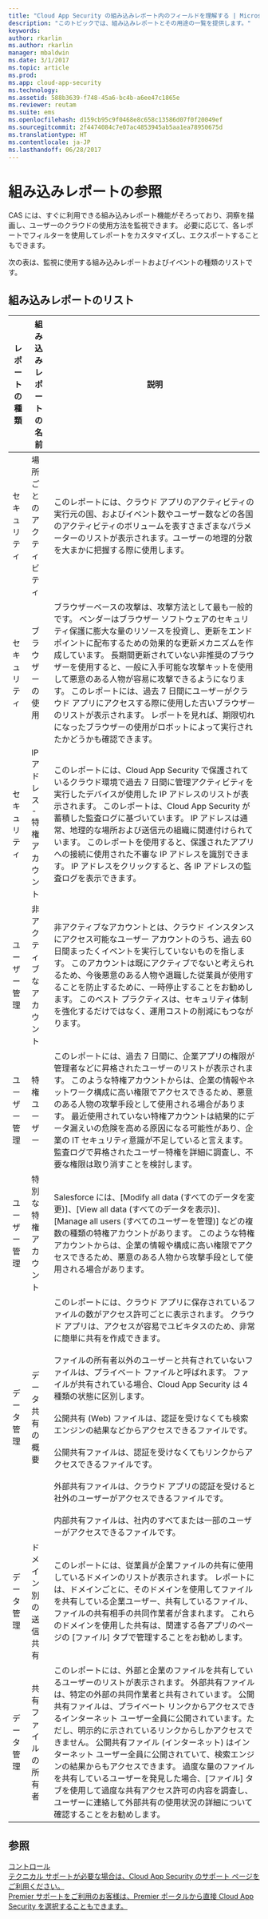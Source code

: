 ```yaml
---
title: "Cloud App Security の組み込みレポート内のフィールドを理解する | Microsoft ドキュメント"
description: "このトピックでは、組み込みレポートとその用途の一覧を提供します。"
keywords: 
author: rkarlin
ms.author: rkarlin
manager: mbaldwin
ms.date: 3/1/2017
ms.topic: article
ms.prod: 
ms.app: cloud-app-security
ms.technology: 
ms.assetid: 588b3639-f748-45a6-bc4b-a6ee47c1865e
ms.reviewer: reutam
ms.suite: ems
ms.openlocfilehash: d159cb95c9f0468e8c658c13586d07f0f20049ef
ms.sourcegitcommit: 2f4474084c7e07ac4853945ab5aa1ea78950675d
ms.translationtype: HT
ms.contentlocale: ja-JP
ms.lasthandoff: 06/28/2017
---
```

# <a name="built-in-report-reference"></a>組み込みレポートの参照

CAS には、すぐに利用できる組み込みレポート機能がそろっており、洞察を描画し、ユーザーのクラウドの使用方法を監視できます。 必要に応じて、各レポートでフィルターを使用してレポートをカスタマイズし、エクスポートすることもできます。


次の表は、監視に使用する組み込みレポートおよびイベントの種類のリストです。  
  
## <a name="built-in-report-list"></a>組み込みレポートのリスト  
  
|レポートの種類|組み込みレポートの名前|説明|  
|-----------------|---------------------------|-----------------|  
|セキュリティ|場所ごとのアクティビティ|このレポートには、クラウド アプリのアクティビティの実行元の国、およびイベント数やユーザー数などの各国のアクティビティのボリュームを表すさまざまなパラメーターのリストが表示されます。ユーザーの地理的分散を大まかに把握する際に使用します。|  
|セキュリティ|ブラウザーの使用|ブラウザーベースの攻撃は、攻撃方法として最も一般的です。 ベンダーはブラウザー ソフトウェアのセキュリティ保護に膨大な量のリソースを投資し、更新をエンドポイントに配布するための効果的な更新メカニズムを作成しています。 長期間更新されていない非推奨のブラウザーを使用すると、一般に入手可能な攻撃キットを使用して悪意のある人物が容易に攻撃できるようになります。 このレポートには、過去 7 日間にユーザーがクラウド アプリにアクセスする際に使用した古いブラウザーのリストが表示されます。 レポートを見れば、期限切れになったブラウザーの使用がロボットによって実行されたかどうかも確認できます。|  
|セキュリティ|IP アドレス - 特権アカウント|このレポートには、Cloud App Security で保護されているクラウド環境で過去 7 日間に管理アクティビティを実行したデバイスが使用した IP アドレスのリストが表示されます。 このレポートは、Cloud App Security が蓄積した監査ログに基づいています。 IP アドレスは通常、地理的な場所および送信元の組織に関連付けられています。 このレポートを使用すると、保護されたアプリへの接続に使用された不審な IP アドレスを識別できます。 IP アドレスをクリックすると、各 IP アドレスの監査ログを表示できます。|  
|ユーザー管理|非アクティブなアカウント|非アクティブなアカウントとは、クラウド インスタンスにアクセス可能なユーザー アカウントのうち、過去 60 日間まったくイベントを実行していないものを指します。 このアカウントは既にアクティブでないと考えられるため、今後悪意のある人物や退職した従業員が使用することを防止するために、一時停止することをお勧めします。 このベスト プラクティスは、セキュリティ体制を強化するだけではなく、運用コストの削減にもつながります。|  
|ユーザー管理|特権ユーザー|このレポートには、過去 7 日間に、企業アプリの権限が管理者などに昇格されたユーザーのリストが表示されます。 このような特権アカウントからは、企業の情報やネットワーク構成に高い権限でアクセスできるため、悪意のある人物の攻撃手段として使用される場合があります。 最近使用されていない特権アカウントは結果的にデータ漏えいの危険を高める原因になる可能性があり、企業の IT セキュリティ意識が不足していると言えます。 監査ログで昇格されたユーザー特権を詳細に調査し、不要な権限は取り消すことを検討します。|  
|ユーザー管理|特別な特権アカウント|Salesforce には、[Modify all data (すべてのデータを変更)]、[View all data (すべてのデータを表示)]、[Manage all users (すべてのユーザーを管理)] などの複数の種類の特権アカウントがあります。 このような特権アカウントからは、企業の情報や構成に高い権限でアクセスできるため、悪意のある人物から攻撃手段として使用される場合があります。|  
|データ管理|データ共有の概要|このレポートには、クラウド アプリに保存されているファイルの数がアクセス許可ごとに表示されます。 クラウド アプリは、アクセスが容易でユビキタスのため、非常に簡単に共有を作成できます。<br /><br /> ファイルの所有者以外のユーザーと共有されていないファイルは、プライベート ファイルと呼ばれます。 ファイルが共有されている場合、Cloud App Security は 4 種類の状態に区別します。<br /><br /> 公開共有 (Web) ファイルは、認証を受けなくても検索エンジンの結果などからアクセスできるファイルです。<br /><br /> 公開共有ファイルは、認証を受けなくてもリンクからアクセスできるファイルです。<br /><br /> 外部共有ファイルは、クラウド アプリの認証を受けると社外のユーザーがアクセスできるファイルです。<br /><br /> 内部共有ファイルは、社内のすべてまたは一部のユーザーがアクセスできるファイルです。|  
|データ管理|ドメイン別の送信共有|このレポートには、従業員が企業ファイルの共有に使用しているドメインのリストが表示されます。 レポートには、ドメインごとに、そのドメインを使用してファイルを共有している企業ユーザー、共有しているファイル、ファイルの共有相手の共同作業者が含まれます。 これらのドメインを使用した共有は、関連する各アプリのページの [ファイル] タブで管理することをお勧めします。|  
|データ管理|共有ファイルの所有者|このレポートには、外部と企業のファイルを共有しているユーザーのリストが表示されます。 外部共有ファイルは、特定の外部の共同作業者と共有されています。 公開共有ファイルは、プライベート リンクからアクセスできるインターネット ユーザー全員に公開されています。ただし、明示的に示されているリンクからしかアクセスできません。 公開共有ファイル (インターネット) はインターネット ユーザー全員に公開されていて、検索エンジンの結果からもアクセスできます。  過度な量のファイルを共有しているユーザーを発見した場合、[ファイル] タブを使用して過度な共有アクセス許可の内容を調査し、ユーザーに連絡して外部共有の使用状況の詳細について確認することをお勧めします。|  
  
## <a name="see-also"></a>参照  
[コントロール](control.md)   
[テクニカル サポートが必要な場合は、Cloud App Security のサポート ページをご利用ください。](http://support.microsoft.com/oas/default.aspx?prid=16031)   
[Premier サポートをご利用のお客様は、Premier ポータルから直接 Cloud App Security を選択することもできます。](https://premier.microsoft.com/)  
  
  
